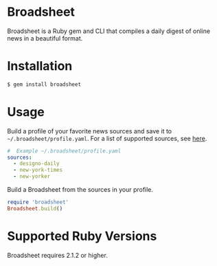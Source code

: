 # Broadsheet

Broadsheet is a Ruby gem and CLI that compiles a daily digest of online news in a beautiful format.

# Installation

``` ruby
$ gem install broadsheet
```

# Usage

Build a profile of your favorite news sources and save it to `~/.broadsheet/profile.yaml`.  For a list of supported sources, see [here](https://github.com/s3ththompson/broadsheet/tree/master/lib/broadsheet/sources).

``` yaml
#  Example ~/.broadsheet/profile.yaml
sources:
  - designo-daily
  - new-york-times
  - new-yorker
```

Build a Broadsheet from the sources in your profile.

``` ruby
require 'broadsheet'
Broadsheet.build()
```

# Supported Ruby Versions

Broadsheet requires 2.1.2 or higher.
